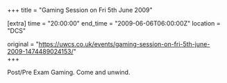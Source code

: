 +++
title = "Gaming Session on Fri 5th June 2009"

[extra]
time = "20:00:00"
end_time = "2009-06-06T06:00:00Z"
location = "DCS"

original = "https://uwcs.co.uk/events/gaming-session-on-fri-5th-june-2009-1474489024153/"    
+++

Post/Pre Exam Gaming. Come and unwind.

